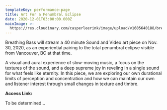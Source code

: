 ```yaml
---
templateKey: performance-page
title: Art For a Penumbral Eclipse
date: 2020-12-01T03:00:00.000Z
mainImage: >-
  https://res.cloudinary.com/casperleerink/image/upload/v1605640188/breathingbass/Screenshot_2020-11-17_at_10.56.01_AM.png
---
```

Breathing Bass will stream a 40 minute Sound and Video art piece on Nov. 30, 2020, as an experiential pairing to the total penumbral eclipse visible from Vancouver, BC at that time.

A visual and aural experience of slow-moving music, a focus on the textures of the sound, and a deep supreme joy in reveling in a single sound for what feels like eternity. In this piece, we are exploring our own durational limits of perception and concentration and how we can maintain our own and listener interest through small changes in texture and timbre.

**Access Link:**

To be determined...
